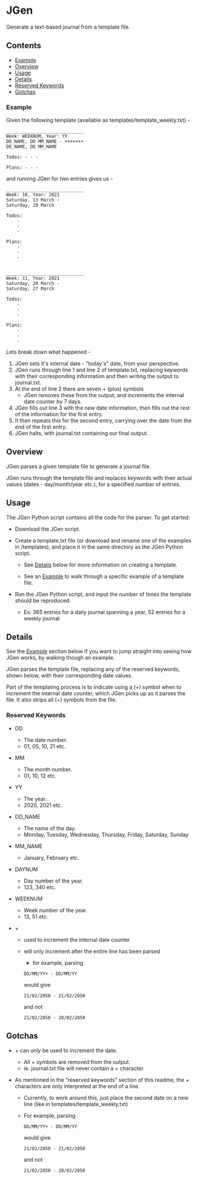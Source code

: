 # JGen

Generate a text-based journal from a template file.

## Contents

- [Example](#example)
- [Overview](#overview)
- [Usage](#usage)
- [Details](#details)
- [Reserved Keywords](#reserved-keywords)
- [Gotchas](#gotchas)

### Example

Given the following template (available as templates/template_weekly.txt) -

```
_____________________________
Week: WEEKNUM, Year: YY
DD_NAME, DD MM_NAME - +++++++
DD_NAME, DD MM_NAME

Todos: - - -

Plans: - - -
```

and running JGen for two entries gives us -

```
_____________________________
Week: 10, Year: 2021
Saturday, 13 March -
Saturday, 20 March

Todos:
	-
	-
	-

Plans:
	-
	-
	-


_____________________________
Week: 11, Year: 2021
Saturday, 20 March -
Saturday, 27 March

Todos:
	-
	-
	-

Plans:
	-
	-
	-

```

Lets break down what happened -

1. JGen sets it's internal date - "today's" date, from your perspective.
2. JGen runs through line 1 and line 2 of template.txt, replacing keywords with their corresponding information and then writing the output to journal.txt.
3. At the end of line 2 there are seven + (plus) symbols
   - JGen removes these from the output, and increments the internal date counter by 7 days.
4. JGen fills out line 3 with the new date information, then fills out the rest of the information for the first entry.
5. It then repeats this for the second entry, carrying over the date from the end of the first entry.
6. JGen halts, with journal.txt containing our final output.

## Overview

JGen parses a given template file to generate a journal file.

JGen runs through the template file and replaces keywords with their actual values (dates - day/month/year etc.), for a specified number of entries.

## Usage

The JGen Python script contains all the code for the parser.
To get started:

- Download the JGen script.
- Create a template.txt file (or download and rename one of the examples in /templates), and place it in the same directory as the JGen Python script.

  - See [Details](#Details) below for more information on creating a template.

  - See an [Example](#Example) to walk through a specific example of a template file.

- Run the JGen Python script, and input the number of times the template should be reproduced.
  - Ex: 365 entries for a daily journal spanning a year, 52 entries for a weekly journal

## Details

See the [Example](#Example) section below if you want to jump straight into seeing how JGen works, by walking though an example.

JGen parses the template file, replacing any of the reserved keywords, shown below, with their corresponding date values.

Part of the templating process is to indicate using a (+) symbol when to increment the internal date counter, which JGen picks up as it parses the file. It also strips all (+) symbols from the file.

### Reserved Keywords

- DD
  - The date number.
  - 01, 05, 10, 21 etc.
- MM
  - The month number.
  - 01, 10, 12 etc.
- YY
  - The year.
  - 2020, 2021 etc.
- DD_NAME
  - The name of the day.
  - Monday, Tuesday, Wednesday, Thursday, Friday, Saturday, Sunday
- MM_NAME
  - January, February etc.
- DAYNUM
  - Day number of the year.
  - 123, 340 etc.
- WEEKNUM

  - Week number of the year.
  - 13, 51 etc.

- \+

  - used to increment the internal date counter
  - will only increment after the entire line has been parsed

    - for example, parsing

    ```
    DD/MM/YY+ - DD/MM/YY
    ```

    would give

    ```
    21/02/2050 - 21/02/2050
    ```

    and not

    ```
    21/02/2050 - 28/02/2050
    ```

## Gotchas

- \+ can _only_ be used to increment the date.
  - All \+ symbols are removed from the output.
  - ie. journal.txt file will never contain a \+ character
- As mentioned in the "reserved keywords" section of this readme, the \+ characters are only interpreted at the end of a line.

  - Currently, to work around this, just place the second date on a new line (like in templates/template_weekly.txt)
  - For example, parsing

    ```
    DD/MM/YY+ - DD/MM/YY
    ```

    would give

    ```
    21/02/2050 - 21/02/2050
    ```

    and not

    ```
    21/02/2050 - 28/02/2050
    ```
